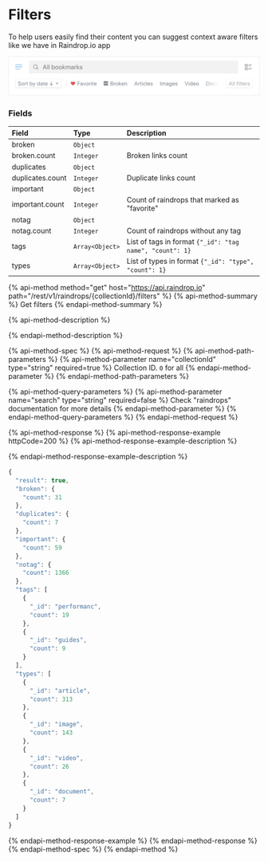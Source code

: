 # Filters

To help users easily find their content you can suggest context aware filters like we have in Raindrop.io app

![Filters right above search field](../.gitbook/assets/filters%20%281%29.png)

### Fields

| Field | Type | Description |
| :--- | :--- | :--- |
| broken | `Object` |  |
| broken.count | `Integer` | Broken links count |
| duplicates | `Object` |  |
| duplicates.count | `Integer` | Duplicate links count |
| important | `Object` |  |
| important.count | `Integer` | Count of raindrops that marked as "favorite" |
| notag | `Object` |  |
| notag.count | `Integer` | Count of raindrops without any tag |
| tags | `Array<Object>` | List of tags in format `{"_id": "tag name", "count": 1}` |
| types | `Array<Object>` | List of types in format `{"_id": "type", "count": 1}` |

{% api-method method="get" host="https://api.raindrop.io" path="/rest/v1/raindrops/{collectionId}/filters" %}
{% api-method-summary %}
Get filters
{% endapi-method-summary %}

{% api-method-description %}

{% endapi-method-description %}

{% api-method-spec %}
{% api-method-request %}
{% api-method-path-parameters %}
{% api-method-parameter name="collectionId" type="string" required=true %}
Collection ID. `0` for all
{% endapi-method-parameter %}
{% endapi-method-path-parameters %}

{% api-method-query-parameters %}
{% api-method-parameter name="search" type="string" required=false %}
Check "raindrops" documentation for more details
{% endapi-method-parameter %}
{% endapi-method-query-parameters %}
{% endapi-method-request %}

{% api-method-response %}
{% api-method-response-example httpCode=200 %}
{% api-method-response-example-description %}

{% endapi-method-response-example-description %}

```javascript
{
  "result": true,
  "broken": {
    "count": 31
  },
  "duplicates": {
    "count": 7
  },
  "important": {
    "count": 59
  },
  "notag": {
    "count": 1366
  },
  "tags": [
    {
      "_id": "performanc",
      "count": 19
    },
    {
      "_id": "guides",
      "count": 9
    }
  ],
  "types": [
    {
      "_id": "article",
      "count": 313
    },
    {
      "_id": "image",
      "count": 143
    },
    {
      "_id": "video",
      "count": 26
    },
    {
      "_id": "document",
      "count": 7
    }
  ]
}
```
{% endapi-method-response-example %}
{% endapi-method-response %}
{% endapi-method-spec %}
{% endapi-method %}

